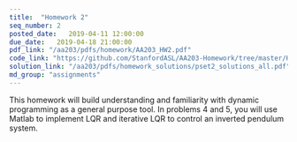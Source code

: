 ```yaml
---
title:  "Homework 2"
seq_number: 2
posted_date:   2019-04-11 12:00:00
due_date:   2019-04-18 21:00:00
pdf_link: "/aa203/pdfs/homework/AA203_HW2.pdf"
code_link: "https://github.com/StanfordASL/AA203-Homework/tree/master/HW2"
solution_link: "/aa203/pdfs/homework_solutions/pset2_solutions_all.pdf"
md_group: "assignments"
---
```


This homework will build understanding and familiarity with dynamic programming as a general purpose tool. In problems 4 and 5, you will use Matlab to implement LQR and iterative LQR to control an inverted pendulum system. 